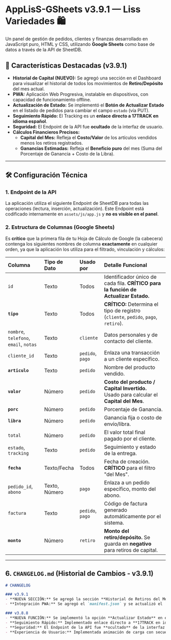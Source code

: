 # AppLisS-GSheets v3.9.1 — Liss Variedades 🛍️

Un panel de gestión de pedidos, clientes y finanzas desarrollado en JavaScript puro, HTML y CSS, utilizando **Google Sheets** como base de datos a través de la API de SheetDB.

## 🌟 Características Destacadas (v3.9.1)

* **Historial de Capital (NUEVO):** Se agregó una sección en el Dashboard para visualizar el historial de todos los movimientos de **Retiro/Depósito** del mes actual.
* **PWA:** Aplicación Web Progresiva, instalable en dispositivos, con capacidad de funcionamiento offline.
* **Actualización de Estado:** Se implementó el **Botón de Actualizar Estado** en el listado de pedidos para cambiar el campo `estado` (vía PUT).
* **Seguimiento Rápido:** El Tracking es un **enlace directo a 17TRACK en idioma español**.
* **Seguridad:** El Endpoint de la API fue **ocultado** de la interfaz de usuario.
* **Cálculos Financieros Precisos:**
    * **Capital del Mes:** Refleja el **Costo/Valor** de los artículos vendidos menos los retiros registrados.
    * **Ganancias Estimadas:** Refleja el **Beneficio puro** del mes (Suma del Porcentaje de Ganancia + Costo de la Libra).

---

## 🛠️ Configuración Técnica

### 1. Endpoint de la API

La aplicación utiliza el siguiente Endpoint de SheetDB para todas las operaciones (lectura, inserción, actualización). Este Endpoint está codificado internamente en `assets/js/app.js` y **no es visible en el panel**.

### 2. Estructura de Columnas (Google Sheets)

Es **crítico** que la primera fila de tu Hoja de Cálculo de Google (la cabecera) contenga los siguientes nombres de columna **exactamente** en cualquier orden, ya que la aplicación los utiliza para el filtrado, vinculación y cálculos:

| Columna | Tipo de Dato | Usado por | Detalle Funcional |
| :--- | :--- | :--- | :--- |
| `id` | Texto | Todos | Identificador único de cada fila. **CRÍTICO para la función de Actualizar Estado.** |
| **`tipo`** | Texto | Todos | **CRÍTICO:** Determina el tipo de registro (`cliente`, `pedido`, `pago`, `retiro`). |
| `nombre`, `telefono`, `email`, `notas` | Texto | `cliente` | Datos personales y de contacto del cliente. |
| `cliente_id` | Texto | `pedido`, `pago` | Enlaza una transacción a un cliente específico. |
| **`articulo`** | Texto | `pedido` | Nombre del producto vendido. |
| **`valor`** | Número | `pedido` | **Costo del producto / Capital Invertido.** Usado para calcular el **Capital del Mes**. |
| **`porc`** | Número | `pedido` | Porcentaje de Ganancia. |
| **`libra`** | Número | `pedido` | Ganancia fija o costo de envío/libra. |
| `total` | Número | `pedido` | El valor total final pagado por el cliente. |
| `estado`, `tracking` | Texto | `pedido` | Seguimiento y estado de la entrega. |
| **`fecha`** | Texto/Fecha | Todos | Fecha de creación. **CRÍTICO** para el filtro "del Mes". |
| `pedido_id`, `abono` | Texto, Número | `pago` | Enlaza a un pedido específico, monto del abono. |
| `factura` | Texto | `pedido`, `pago` | Código de factura generado automáticamente por el sistema. |
| **`monto`** | Número | `retiro` | **Monto del retiro/depósito.** Se guarda en **negativo** para retiros de capital. |

---

## 6. `CHANGELOG.md` (Historial de Cambios - v3.9.1)

```markdown
# CHANGELOG

### v3.9.1
- **NUEVA SECCIÓN:** Se agregó la sección **Historial de Retiros del Mes** al Dashboard, mostrando el monto (con indicador de Retiro/Depósito) y la nota de la transacción.
- **Integración PWA:** Se agregó el `manifest.json` y se actualizó el `service-worker.js` para la versión v3.9.1 de caché.

### v3.8.8
- **NUEVA FUNCIÓN:** Se implementó la opción **Actualizar Estado** en el listado de pedidos (vía PUT a la API).
- **Seguimiento Rápido:** Implementado enlace directo a **17TRACK en idioma español** en el modal de Vista Previa.
- **Seguridad:** El Endpoint de la API fue **ocultado** de la interfaz de usuario.
- **Experiencia de Usuario:** Implementada animación de carga con secuencia de mensajes y emojis (Splash Temático).
